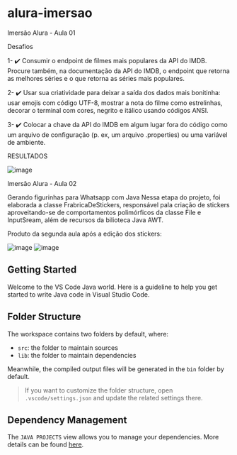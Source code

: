 # alura-imersao

Imersão Alura - Aula 01

Desafios

1- ✔️ Consumir o endpoint de filmes mais populares da API do IMDB. Procure também, na documentação da API do IMDB, o endpoint que retorna as melhores séries e o que retorna as séries mais populares.

2- ✔️ Usar sua criatividade para deixar a saída dos dados mais bonitinha: usar emojis com código UTF-8, mostrar a nota do filme como estrelinhas, decorar o terminal com cores, negrito e itálico usando códigos ANSI.

3- ✔️ Colocar a chave da API do IMDB em algum lugar fora do código como um arquivo de configuração (p. ex, um arquivo .properties) ou uma variável de ambiente.

RESULTADOS

![image](https://user-images.githubusercontent.com/125091849/229577743-7dcb5af1-74db-4a85-826c-ee66454c7893.png)


Imersão Alura - Aula 02 

Gerando figurinhas para Whatsapp com Java
Nessa etapa do projeto, foi elaborada a classe FrabricaDeStickers, responsável pala criação de stickers aproveitando-se de comportamentos polimórficos da classe File e InputSream, além de recursos da bilioteca Java AWT.

Produto da segunda aula após a edição dos stickers:

![image](https://user-images.githubusercontent.com/125091849/229577852-1ea227c3-de38-43e3-8756-a47ef5a89a5a.png)
![image](https://user-images.githubusercontent.com/125091849/229577922-3daa8365-aff9-4b1c-a500-9efe9268eedf.png)



## Getting Started

Welcome to the VS Code Java world. Here is a guideline to help you get started to write Java code in Visual Studio Code.

## Folder Structure

The workspace contains two folders by default, where:

- `src`: the folder to maintain sources
- `lib`: the folder to maintain dependencies

Meanwhile, the compiled output files will be generated in the `bin` folder by default.

> If you want to customize the folder structure, open `.vscode/settings.json` and update the related settings there.

## Dependency Management

The `JAVA PROJECTS` view allows you to manage your dependencies. More details can be found [here](https://github.com/microsoft/vscode-java-dependency#manage-dependencies).
